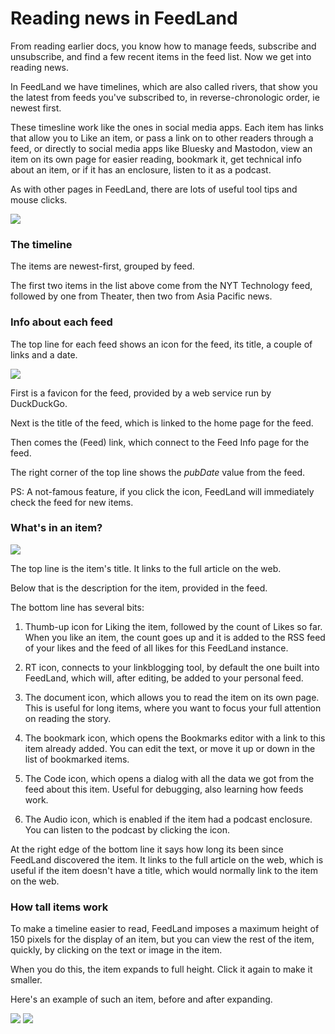 # Reading news in FeedLand 

From reading earlier docs, you know how to manage feeds, subscribe and unsubscribe, and find a few recent items in the feed list. Now we get into reading news.  

In FeedLand we have timelines, which are also called rivers, that show you the latest from feeds you've subscribed to, in reverse-chronologic order, ie newest first.

These timesline work like the ones in social media apps. Each item has links that allow you to Like an item, or pass a link on to other readers through a feed, or directly to social media apps like Bluesky and Mastodon, view an item on its own page for easier reading, bookmark it, get technical info about an item, or if it has an enclosure, listen to it as a podcast. 

As with other pages in FeedLand, there are lots of useful tool tips and mouse clicks. 

<img src="https://imgs.scripting.com/2023/08/02/river1.png">

### The timeline

The items are newest-first, grouped by feed. 

The first two items in the list above come from the NYT Technology feed, followed by one from Theater, then two from Asia Pacific news. 

### Info about each feed

The top line for each feed shows an icon for the feed, its title, a couple of links and a date. 

<img src="https://imgs.scripting.com/2023/08/02/feedTopLine2.png">

First is a favicon for the feed, provided by a web service run by DuckDuckGo.

Next is the title of the feed, which is linked to the home page for the feed. 

Then comes the (Feed) link, which connect to the Feed Info page for the feed. 

The right corner of the top line shows the <i>pubDate</i> value from the feed. 

PS: A not-famous feature, if you click the icon, FeedLand will immediately check the feed for new items. 

### What's in an item?

<img src="https://imgs.scripting.com/2023/08/02/riveritem2.png"> 

The top line is the item's title. It links to the full article on the web.

Below that is the description for the item, provided in the feed.

The bottom line has several bits:

1. Thumb-up icon for Liking the item, followed by the count of Likes so far. When you like an item, the count goes up and it is added to the RSS feed of your likes and the feed of all likes for this FeedLand instance.

2. RT icon, connects to your linkblogging tool, by default the one built into FeedLand, which will, after editing, be added to your personal feed.  

3. The document icon, which allows you to read the item on its own page. This is useful for long items, where you want to focus your full attention on reading the story.  

4. The bookmark icon, which opens the Bookmarks editor with a link to this item already added. You can edit the text, or move it up or down in the list of bookmarked items.

5. The Code icon, which opens a dialog with all the data we got from the feed about this item. Useful for debugging, also learning how feeds work.

6. The Audio icon, which is enabled if the item had a podcast enclosure. You can listen to the podcast by clicking the icon. 

At the right edge of the bottom line it says how long its been since FeedLand discovered the item. It links to the full article on the web, which is useful if the item doesn't have a title, which would normally link to the item on the web. 

### How tall items work

To make a timeline easier to read, FeedLand imposes a maximum height of 150 pixels for the display of an item, but you can view the rest of the item, quickly, by clicking on the text or image in the item.

When you do this, the item expands to full height. Click it again to make it smaller. 

Here's an example of such an item, before and after expanding.

<img src="https://imgs.scripting.com/2023/08/03/beforeExpanding.png">

<img src="https://imgs.scripting.com/2023/08/03/afterExpanding.png">

